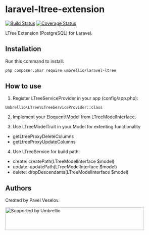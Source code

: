# laravel-ltree-extension

[![Build Status](https://travis-ci.org/umbrellio/laravel-ltree.svg?branch=master)](https://travis-ci.org/umbrellio/laravel-ltree)
[![Coverage Status](https://coveralls.io/repos/github/umbrellio/laravel-ltree/badge.svg?branch=master)](https://coveralls.io/github/umbrellio/laravel-ltree?branch=master)

LTree Extension (PostgreSQL) for Laravel. 

## Installation

Run this command to install:
```bash
php composer.phar require umbrellio/laravel-ltree
```

## How to use

1. Register LTreeServiceProvider in your app (config/app.php):

`Umbrellio\LTree\LTreeServiceProvider::class`

2. Implement your Eloquent\Model from LTreeModelInterface.

3. Use LTreeModelTrait in your Model for extenting functionality
 - getLtreeProxyDeleteColumns
 - getLtreeProxyUpdateColumns

4. Use LTreeService for build path:
  - create: createPath(LTreeModelInterface $model)
  - update: updatePath(LTreeModelInterface $model)
  - delete: dropDescendants(LTreeModelInterface $model)

## Authors

Created by Pavel Veselov.

<a href="https://github.com/umbrellio/">
<img style="float: left;" src="https://umbrellio.github.io/Umbrellio/supported_by_umbrellio.svg" alt="Supported by Umbrellio" width="439" height="72">
</a>
